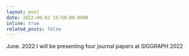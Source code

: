 ```yaml
---
layout: post
date: 2022-06-02 15:59:00-0400
inline: true
related_posts: false
---
```


June. 2022	I will be presenting four journal papers at SIGGRAPH 2022  